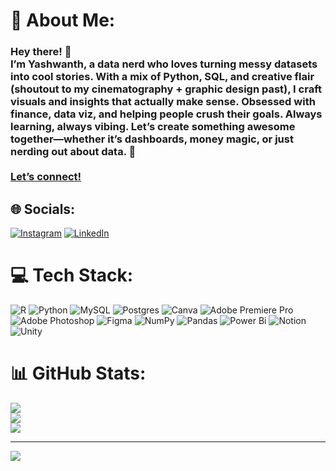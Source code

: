 # 💫 About Me:
### Hey there! 👋  <br>I’m Yashwanth, a data nerd who loves turning messy datasets into cool stories. With a mix of Python, SQL, and creative flair (shoutout to my cinematography + graphic design past), I craft visuals and insights that actually make sense. Obsessed with finance, data viz, and helping people crush their goals. Always learning, always vibing. Let’s create something awesome together—whether it’s dashboards, money magic, or just nerding out about data. 🚀  <br><br>[Let’s connect!](#)


## 🌐 Socials:
[![Instagram](https://img.shields.io/badge/Instagram-%23E4405F.svg?logo=Instagram&logoColor=white)](https://instagram.com/yashh1th) [![LinkedIn](https://img.shields.io/badge/LinkedIn-%230077B5.svg?logo=linkedin&logoColor=white)](https://linkedin.com/in/yashwanthbs) 

# 💻 Tech Stack:
![R](https://img.shields.io/badge/r-%23276DC3.svg?style=plastic&logo=r&logoColor=white) ![Python](https://img.shields.io/badge/python-3670A0?style=plastic&logo=python&logoColor=ffdd54) ![MySQL](https://img.shields.io/badge/mysql-4479A1.svg?style=plastic&logo=mysql&logoColor=white) ![Postgres](https://img.shields.io/badge/postgres-%23316192.svg?style=plastic&logo=postgresql&logoColor=white) ![Canva](https://img.shields.io/badge/Canva-%2300C4CC.svg?style=plastic&logo=Canva&logoColor=white) ![Adobe Premiere Pro](https://img.shields.io/badge/Adobe%20Premiere%20Pro-9999FF.svg?style=plastic&logo=Adobe%20Premiere%20Pro&logoColor=white) ![Adobe Photoshop](https://img.shields.io/badge/adobe%20photoshop-%2331A8FF.svg?style=plastic&logo=adobe%20photoshop&logoColor=white) ![Figma](https://img.shields.io/badge/figma-%23F24E1E.svg?style=plastic&logo=figma&logoColor=white) ![NumPy](https://img.shields.io/badge/numpy-%23013243.svg?style=plastic&logo=numpy&logoColor=white) ![Pandas](https://img.shields.io/badge/pandas-%23150458.svg?style=plastic&logo=pandas&logoColor=white) ![Power Bi](https://img.shields.io/badge/power_bi-F2C811?style=plastic&logo=powerbi&logoColor=black) ![Notion](https://img.shields.io/badge/Notion-%23000000.svg?style=plastic&logo=notion&logoColor=white) ![Unity](https://img.shields.io/badge/unity-%23000000.svg?style=plastic&logo=unity&logoColor=white)
# 📊 GitHub Stats:
![](https://github-readme-stats.vercel.app/api?username=yashh1th&theme=vue-dark&hide_border=false&include_all_commits=false&count_private=false)<br/>
![](https://github-readme-streak-stats.herokuapp.com/?user=yashh1th&theme=vue-dark&hide_border=false)<br/>
![](https://github-readme-stats.vercel.app/api/top-langs/?username=yashh1th&theme=vue-dark&hide_border=false&include_all_commits=false&count_private=false&layout=compact)

---
[![](https://visitcount.itsvg.in/api?id=yashh1th&icon=0&color=0)](https://visitcount.itsvg.in)

<!-- Proudly created with GPRM ( https://gprm.itsvg.in ) -->
